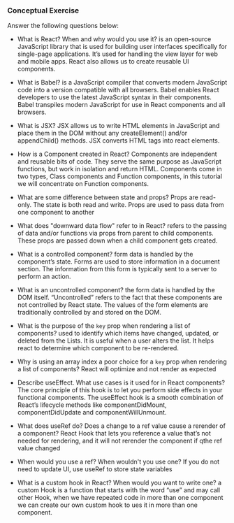 ### Conceptual Exercise

Answer the following questions below:

- What is React? When and why would you use it?
 is an open-source JavaScript library that is used for building user interfaces specifically for single-page applications. It’s used for handling the view layer for web and mobile apps. React also allows us to create reusable UI components.


- What is Babel?
    is a JavaScript compiler that converts modern JavaScript code into a version compatible with all browsers. Babel enables React developers to use the latest JavaScript syntax in their components. Babel transpiles modern JavaScript for use in React components and all browsers.

- What is JSX?
    JSX allows us to write HTML elements in JavaScript and place them in the DOM without any createElement()  and/or appendChild() methods.
    JSX converts HTML tags into react elements.

- How is a Component created in React?
    Components are independent and reusable bits of code. They serve the same purpose as JavaScript functions, but work in isolation and return HTML.
    Components come in two types, Class components and Function components, in this tutorial we will concentrate on Function components.

- What are some difference between state and props?
    Props are read-only. The state is both read and write. Props are used to pass data from one component to another

- What does "downward data flow" refer to in React?
    refers to the passing of data and/or functions via props from parent to child components. These props are passed down when a child component gets created.

- What is a controlled component?
     form data is handled by the component’s state. Forms are used to store information in a document section. The information from this form is typically sent to a server to perform an action.

- What is an uncontrolled component?
    the form data is handled by the DOM itself. “Uncontrolled” refers to the fact that these components are not controlled by React state. The values of the form elements are traditionally controlled by and stored on the DOM.

- What is the purpose of the `key` prop when rendering a list of components?
    used to identify which items have changed, updated, or deleted from the Lists. It is useful when a user alters the list. It helps react to determine which component to be re-rendered.

- Why is using an array index a poor choice for a `key` prop when rendering a list of components?
    React will optimize and not render as expected

- Describe useEffect.  What use cases is it used for in React components?
    The core principle of this hook is to let you perform side effects in your functional components. The useEffect hook is a smooth combination of React’s lifecycle methods like componentDidMount, componentDidUpdate and componentWillUnmount.

- What does useRef do?  Does a change to a ref value cause a rerender of a component?
    React Hook that lets you reference a value that’s not needed for rendering, and it will not rerender the component if qthe ref value changed

- When would you use a ref? When wouldn't you use one?
     If you do not need to update UI, use useRef to store state variables

- What is a custom hook in React? When would you want to write one?
     a custom Hook is a function that starts with the word “use” and may call other Hook, when we have repeated code in more than one component we can create our own custom hook to ues it in more than one component.
